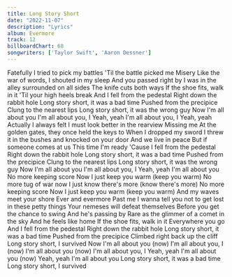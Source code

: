 ```yaml
---
title: Long Story Short
date: "2022-11-07"
description: "Lyrics"
album: Evermore
track: 12
billboardChart: 68
songwriters: ['Taylor Swift', 'Aaron Dessner']
---
```


Fatefully
I tried to pick my battles
'Til the battle picked me
Misery
Like the war of words, I shouted in my sleep
And you passed right by
I was in the alley surrounded on all sides
The knife cuts both ways
If the shoe fits, walk in it
'Til your high heels break
And I fell from the pedestal
Right down the rabbit hole
Long story short, it was a bad time
Pushed from the precipice
Clung to the nearest lips
Long story short, it was the wrong guy
Now I'm all about you
I'm all about you, I
Yeah, yeah
I'm all about you, I
Yeah, yeah
Actually
I always felt I must look better in the rearview
Missing me
At the golden gates, they once held the keys to
When I dropped my sword
I threw it in the bushes and knocked on your door
And we live in peace
But if someone comes at us
This time I'm ready
'Cause I fell from the pedestal
Right down the rabbit hole
Long story short, it was a bad time
Pushed from the precipice
Clung to the nearest lips
Long story short, it was the wrong guy
Now I'm all about you
I'm all about you, I
Yeah, yeah
I'm all about you
No more keeping score
Now I just keep you warm (keep you warm)
No more tug of war now
I just know there's more (know there's more)
No more keeping score
Now I just keep you warm (keep you warm)
And my waves meet your shore
Ever and evermore
Past me
I wanna tell you not to get lost in these petty things
Your nemeses will defeat themselves
Before you get the chance to swing
And he's passing by
Rare as the glimmer of a comet in the sky
And he feels like home
If the shoe fits, walk in it
Everywhere you go
And I fell from the pedestal
Right down the rabbit hole
Long story short, it was a bad time
Pushed from the precipice
Climbed right back up the cliff
Long story short, I survived
Now I'm all about you (now)
I'm all about you, I (now)
I'm all about you (now)
I'm all about you, I
Yeah, yeah
I'm all about you (now)
Yeah, yeah
I'm all about you
Long story short, it was a bad time
Long story short, I survived
